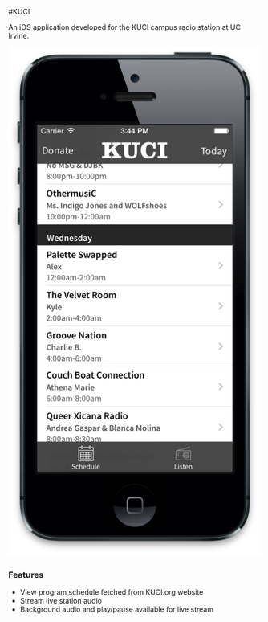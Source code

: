 #KUCI

An iOS application developed for the KUCI campus radio station at UC Irvine.

![Screenshot](https://github.com/nealyoung/KUCI/raw/master/screenshot.png)

### Features
* View program schedule fetched from KUCI.org website
* Stream live station audio
* Background audio and play/pause available for live stream